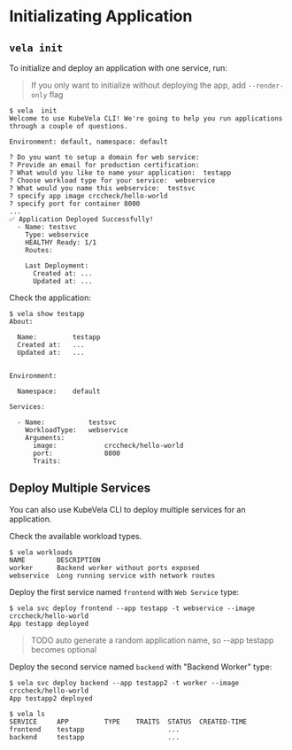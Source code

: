 # Initializating Application

## `vela init`

To initialize and deploy an application with one service, run:

> If you only want to initialize without deploying the app, add `--render-only` flag

```console
$ vela  init
Welcome to use KubeVela CLI! We're going to help you run applications through a couple of questions.

Environment: default, namespace: default

? Do you want to setup a domain for web service:
? Provide an email for production certification:
? What would you like to name your application:  testapp
? Choose workload type for your service:  webservice
? What would you name this webservice:  testsvc
? specify app image crccheck/hello-world
? specify port for container 8000
...
✅ Application Deployed Successfully!
  - Name: testsvc
    Type: webservice
    HEALTHY Ready: 1/1
    Routes:

    Last Deployment:
      Created at: ...
      Updated at: ...
```

Check the application:

```console
$ vela show testapp
About:

  Name:      	testapp
  Created at:	...
  Updated at:	...


Environment:

  Namespace:	default

Services:

  - Name:        	testsvc
    WorkloadType:	webservice
    Arguments:
      image:        	crccheck/hello-world
      port:         	8000
      Traits:
```

## Deploy Multiple Services

You can also use KubeVela CLI to deploy multiple services for an application.

Check the available workload types.

```console
$ vela workloads
NAME      	DESCRIPTION
worker   	Backend worker without ports exposed
webservice	Long running service with network routes
```

Deploy the first service named `frontend` with `Web Service` type:

```console
$ vela svc deploy frontend --app testapp -t webservice --image crccheck/hello-world
App testapp deployed
```

> TODO auto generate a random application name, so --app testapp becomes optional

Deploy the second service named `backend` with "Backend Worker" type:

```console
$ vela svc deploy backend --app testapp2 -t worker --image crccheck/hello-world
App testapp2 deployed
```

```console
$ vela ls
SERVICE 	APP     	TYPE	TRAITS	STATUS 	CREATED-TIME
frontend	testapp 	    	      	...
backend 	testapp 	    	      	...
```
